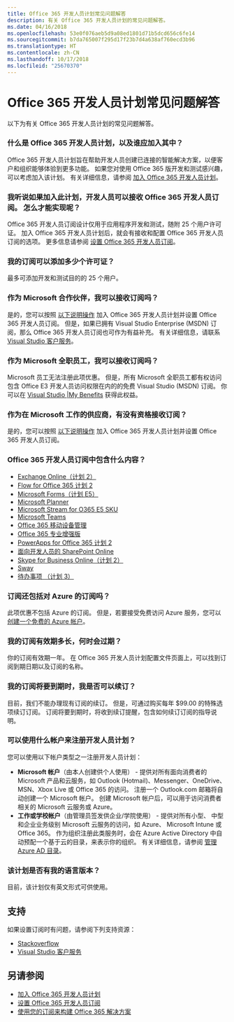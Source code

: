 ```yaml
---
title: Office 365 开发人员计划常见问题解答
description: 有关 Office 365 开发人员计划的常见问题解答。
ms.date: 04/16/2018
ms.openlocfilehash: 53e0f076aeb5d9a08ed1801d71b5dcd656c6fe14
ms.sourcegitcommit: b7da765007f295d17f23b7d4a638af760ecd3b96
ms.translationtype: HT
ms.contentlocale: zh-CN
ms.lasthandoff: 10/17/2018
ms.locfileid: "25670370"
---
```

# <a name="office-365-developer-program-faq"></a>Office 365 开发人员计划常见问题解答

以下为有关 Office 365 开发人员计划的常见问题解答。

### <a name="what-is-the-office-365-developer-program-and-who-should-join-it"></a>什么是 Office 365 开发人员计划，以及谁应加入其中？

Office 365 开发人员计划旨在帮助开发人员创建已连接的智能解决方案，以便客户和组织能够体验到更多功能。 如果您对使用 Office 365 版开发和测试感兴趣，可以考虑加入该计划。 有关详细信息，请参阅 [加入 Office 365 开发人员计划](office-365-developer-program.md)。
 
### <a name="i-heard-that-developers-can-receive-an-office-365-developer-subscription-if-they-join-the-program-how-does-that-work"></a>我听说如果加入此计划，开发人员可以接收 Office 365 开发人员订阅。 怎么才能实现呢？  

Office 365 开发人员订阅设计仅用于应用程序开发和测试，随附 25 个用户许可证。 加入 Office 365 开发人员计划后，就会有接收和配置 Office 365 开发人员订阅的选项。 更多信息请参阅 [设置 Office 365 开发人员订阅](office-365-developer-program-get-started.md)。

### <a name="how-many-licenses-can-i-add-with-my-subscription"></a>我的订阅可以添加多少个许可证？

最多可添加开发和测试目的的 25 个用户。 

### <a name="as-a-microsoft-partner-can-i-receive-a-subscription"></a>作为 Microsoft 合作伙伴，我可以接收订阅吗？ 

是的，您可以按照 [以下说明操作](office-365-developer-program.md) 加入 Office 365 开发人员计划并设置 Office 365 开发人员订阅。 但是，如果已拥有 Visual Studio Enterprise (MSDN) 订阅，那么 Office 365 开发人员订阅也可作为有益补充。 有关详细信息，请联系 [Visual Studio 客户服务](https://www.visualstudio.com/subscriptions/support/)。 

### <a name="as-a-microsoft-full-time-employee-can-i-receive-a-subscription"></a>作为 Microsoft 全职员工，我可以接收订阅吗？

Microsoft 员工无法注册此项优惠。 但是，所有 Microsoft 全职员工都有权访问包含 Office E3 开发人员访问权限在内的的免费 Visual Studio (MSDN) 订阅。 你可以在 [Visual Studio |My Benefits](https://my.visualstudio.com/benefits) 获得此权益。

### <a name="as-a-vendor-working-at-microsoft-do-i-qualify-for-a-subscription"></a>作为在 Microsoft 工作的供应商，有没有资格接收订阅？

是的，您可以按照 [以下说明操作](office-365-developer-program.md) 加入 Office 365 开发人员计划并设置 Office 365 开发人员订阅。

### <a name="whats-included-in-the-office-365-developer-subscription"></a>Office 365 开发人员订阅中包含什么内容？

- [Exchange Online（计划 2）](https://products.office.com/zh-CN/exchange/compare-microsoft-exchange-online-plans)
- [Flow for Office 365 计划 2](https://flow.microsoft.com/zh-CN/pricing/)
- 
  [Microsoft Forms（计划 E5）](https://support.office.com/en-us/article/Frequently-asked-questions-about-Microsoft-Forms-495c4242-6102-40a0-add8-df05ed6af61c?ui=en-US&rs=en-US&ad=US)
- 
  [Microsoft Planner](https://products.office.com/en-us/compare-all-microsoft-office-products?tab=2)
- [Microsoft Stream for O365 E5 SKU](https://products.office.com/zh-CN/business/office-365-enterprise-e5-business-software)
- [Microsoft Teams](https://products.office.com/zh-CN/business/office-365-enterprise-e5-business-software)
- [Office 365 移动设备管理](https://support.office.com/zh-CN/article/Set-up-Mobile-Device-Management-MDM-in-Office-365-dd892318-bc44-4eb1-af00-9db5430be3cd)
- [Office 365 专业增强版](https://products.office.com/zh-CN/business/office-365-proplus-business-software)
- [PowerApps for Office 365 计划 2](https://powerapps.microsoft.com/zh-CN/pricing/)
- [面向开发人员的 SharePoint Online](https://products.office.com/zh-CN/SharePoint/compare-sharepoint-plans)
- [Skype for Business Online（计划 2）](https://products.office.com/zh-CN/skype-for-business/online-meeting-solutions)
- [Sway](https://sway.com/)
- [待办事项 （计划 3）](https://todo.microsoft.com/en-us)

### <a name="does-the-subscription-also-include-a-subscription-to-azure"></a>订阅还包括对 Azure 的订阅吗？

此项优惠不包括 Azure 的订阅。 但是，若要接受免费访问 Azure 服务，您可以 [创建一个免费的 Azure 帐户](https://azure.microsoft.com/zh-CN/free/)。 

### <a name="how-long-is-my-subscription-good-for-and-when-does-it-expire"></a>我的订阅有效期多长，何时会过期？

你的订阅有效期一年。 在 Office 365 开发人员计划配置文件页面上，可以找到订阅到期日期以及订阅的名称。

### <a name="when-my-subscription-is-about-to-expire-can-i-extend-it"></a>我的订阅将要到期时，我是否可以续订？

目前，我们不能办理现有订阅的续订。 但是，可通过购买每年 $99.00 的特殊选项续订订阅。 订阅将要到期时，将收到续订提醒，包含如何续订订阅的指导说明。

<a name="account-types"> </a>

### <a name="what-account-can-i-use-to-sign-up-for-the-developer-program"></a>可以使用什么帐户来注册开发人员计划？

您可以使用以下帐户类型之一注册开发人员计划：

- **Microsoft 帐户**（由本人创建供个人使用） - 提供对所有面向消费者的 Microsoft 产品和云服务，如 Outlook (Hotmail)、Messenger、OneDrive、MSN、Xbox Live 或 Office 365 的访问。 注册一个 Outlook.com 邮箱将自动创建一个 Microsoft 帐户。 创建 Microsoft 帐户后，可以用于访问消费者相关的 Microsoft 云服务或 Azure。 
- **工作或学校帐户**（由管理员签发供企业/学院使用） - 提供对所有小型、 中型和企业业务级别 Microsoft 云服务的访问，如 Azure、 Microsoft Intune 或 Office 365。 作为组织注册此类服务时，会在 Azure Active Directory 中自动预配一个基于云的目录，来表示你的组织。 有关详细信息，请参阅 [管理 Azure AD 目录](https://docs.microsoft.com/zh-CN/azure/active-directory/active-directory-administer)。

### <a name="is-the-program-available-in-my-language"></a>该计划是否有我的语言版本？

目前，该计划仅有英文形式可供使用。


## <a name="support"></a>支持

如果设置订阅时有问题，请参阅下列支持资源： 
- [Stackoverflow](https://stackoverflow.com/questions)   
- [Visual Studio 客户服务](https://www.visualstudio.com/subscriptions/support/)

## <a name="see-also"></a>另请参阅

- [加入 Office 365 开发人员计划](office-365-developer-program.md)
- [设置 Office 365 开发人员订阅](office-365-developer-program-get-started.md)
- [使用您的订阅来构建 Office 365 解决方案](build-office-365-solutions.md)


 

 

 

 

 

 

